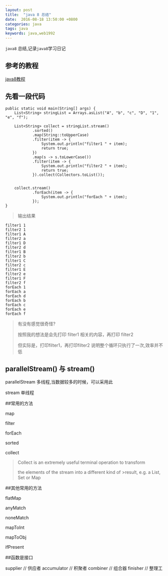 ```yaml
---
layout: post
title:  "java 8 总结"
date:  2016-08-18 13:50:00 +0800
categories: java
tags: java
keywords: java,web1992
---
```


`java8` 总结,记录`java8`学习日记

<!--more-->

## 参考的教程

[java8教程][java8]


## 先看一段代码

    public static void main(String[] args) {
        List<String> stringList = Arrays.asList("A", "b", "c", "D", "1", "e", "f");

        List<String> collect = stringList.stream()
                .sorted()
                .map(String::toUpperCase)
                .filter(item -> {
                    System.out.println("filter1 " + item);
                    return true;
                })
                .map(s -> s.toLowerCase())
                .filter(item -> {
                    System.out.println("filter2 " + item);
                    return true;
                }).collect(Collectors.toList());


        collect.stream()
                .forEach(item -> {
                    System.out.println("forEach " + item);
                });
    }



>输出结果
	
	filter1 1
	filter2 1
	filter1 A
	filter2 a
	filter1 D
	filter2 d
	filter1 B
	filter2 b
	filter1 C
	filter2 c
	filter1 E
	filter2 e
	filter1 F
	filter2 f
	forEach 1
	forEach a
	forEach d
	forEach b
	forEach c
	forEach e
	forEach f

>有没有感觉很奇怪?
>
>按照我的想法是会先打印 filter1  相关的内容，再打印 filter2
>
>但实际是，打印filter1，再打印filter2 说明整个循环只执行了一次,效率并不低

## parallelStream() 与  stream()

parallelStream 多线程,当数据较多的时候，可以采用此

stream 单线程


##常用的方法

map

filter

forEach

sorted

collect

>Collect is an extremely useful terminal operation to transform
> 
>the elements of the stream into a different kind of >result, e.g. a List, Set or Map


##其他常用的方法

flatMap

anyMatch

noneMatch

mapToInt

mapToObj

ifPresent

##函数是接口
	
supplier 	// 供应者
accumulator // 积聚者
combiner 	// 组合器
finisher	// 整理工


[java8]:http://www.cnblogs.com/davidwang456/p/4760559.html